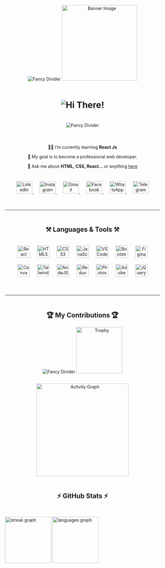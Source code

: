  <!-- Start of README -->
<div align="center">
  <img src="https://user-images.githubusercontent.com/73097560/115834477-dbab4500-a447-11eb-908a-139a6edaec5c.gif" alt="Fancy Divider" style="margin-bottom: 20px;" />

  <img height="245" src="https://scontent.fdac99-1.fna.fbcdn.net/v/t39.30808-6/441920728_122132517722252868_962060602298992394_n.png?stp=dst-png_s960x960&_nc_cat=109&ccb=1-7&_nc_sid=cc71e4&_nc_eui2=AeGruO1PBW0yoRqsVBGYPnQl8RfbxbK68frxF9vFsrrx-oWOItR1L8NFGb1Ux0zidULvacUIWx6sk1IGKLXnxD0S&_nc_ohc=hWj7XNRLdxIQ7kNvgGUWWmT&_nc_ht=scontent.fdac99-1.fna&oh=00_AYBlK1bbVHEU8JHzaTdbWM3Ll_vSWVtbH_vATyEFVr_QPw&oe=66DCB448" alt="Banner Image" style="margin-bottom: 30 px;" />
 
  <h1 align="center" style="margin-bottom: 40px;">
    <img src="https://readme-typing-svg.herokuapp.com/?font=Righteous&size=35&center=true&vCenter=true&width=500&height=70&duration=4000&lines=Hi+There!+👋;+I'm+Rafin+Hasan!" alt="Hi There!" />
  </h1>

  <img src="https://user-images.githubusercontent.com/73097560/115834477-dbab4500-a447-11eb-908a-139a6edaec5c.gif" alt="Fancy Divider" style="margin-bottom: 40px;" />
</div>
 
<div align="center" style="margin-bottom: 40px;">
  <p>👨‍🏫 I’m currently learning <strong>React Js</strong></p>
  <p>🎯 My goal is to become a professional web developer.</p>
  <p>💬 Ask me about <strong>HTML, CSS, React...</strong> or anything <a href="https://github.com/Rafin-Hasan" target="_blank">here</a></p>
</div>

<div align="center" style="margin-bottom: 50px;">
  <a href="www.linkedin.com/in/rafin-hasan-340723301" target="_blank" style="margin-right: 20px;">
    <img src="https://raw.githubusercontent.com/maurodesouza/profile-readme-generator/master/src/assets/icons/social/linkedin/default.svg" width="52" height="40" alt="LinkedIn" />
  </a>
  <a href="https://www.instagram.com/rafinhasan.web/" target="_blank" style="margin-right: 20px;">
    <img src="https://raw.githubusercontent.com/maurodesouza/profile-readme-generator/master/src/assets/icons/social/instagram/default.svg" width="52" height="40" alt="Instagram" />
  </a>
  <a href="mailto:rafinhasan.web@gmail.com" target="_blank" style="margin-right: 20px;">
    <img src="https://raw.githubusercontent.com/maurodesouza/profile-readme-generator/master/src/assets/icons/social/gmail/default.svg" width="52" height="40" alt="Gmail" />
  </a>
  <a href="https://www.facebook.com/profile.php?id=61557586061839" target="_blank" style="margin-right: 20px;">
    <img src="https://raw.githubusercontent.com/maurodesouza/profile-readme-generator/master/src/assets/icons/social/facebook/default.svg" width="52" height="40" alt="Facebook" />
  </a>
  <a href="https://wa.me/+8801778566730" target="_blank" style="margin-right: 20px;">
    <img src="https://raw.githubusercontent.com/maurodesouza/profile-readme-generator/master/src/assets/icons/social/whatsapp/default.svg" width="52" height="40" alt="WhatsApp" />
  </a>
  <a href="https://t.me/+8801778566730" target="_blank">
    <img src="https://raw.githubusercontent.com/maurodesouza/profile-readme-generator/master/src/assets/icons/social/telegram/default.svg" width="52" height="40" alt="Telegram" />
  </a>
</div>

<hr style="margin: 50px 0;" />

<h2 align="center" style="margin-bottom: 30px;">⚒️ Languages & Tools ⚒️</h2>

<div align="center" style="margin-bottom: 50px;">
  <img src="https://cdn.jsdelivr.net/gh/devicons/devicon/icons/react/react-original.svg" height="40" alt="React" style="margin: 10px;" />
  <img src="https://cdn.jsdelivr.net/gh/devicons/devicon/icons/html5/html5-original.svg" height="40" alt="HTML5" style="margin: 10px;" />
  <img src="https://cdn.jsdelivr.net/gh/devicons/devicon/icons/css3/css3-original.svg" height="40" alt="CSS3" style="margin: 10px;" />
  <img src="https://cdn.jsdelivr.net/gh/devicons/devicon/icons/javascript/javascript-original.svg" height="40" alt="JavaScript" style="margin: 10px;" />
  <img src="https://cdn.jsdelivr.net/gh/devicons/devicon/icons/vscode/vscode-original.svg" height="40" alt="VSCode" style="margin: 10px;" />
  <img src="https://cdn.jsdelivr.net/gh/devicons/devicon/icons/bootstrap/bootstrap-original.svg" height="40" alt="Bootstrap" style="margin: 10px;" />
  <img src="https://cdn.jsdelivr.net/gh/devicons/devicon/icons/figma/figma-original.svg" height="40" alt="Figma" style="margin: 10px;" />
  <img src="https://cdn.jsdelivr.net/gh/devicons/devicon/icons/canva/canva-original.svg" height="40" alt="Canva" style="margin: 10px;" />
  <img src="https://cdn.simpleicons.org/tailwindcss/06B6D4" height="40" alt="TailwindCSS" style="margin: 10px;" />
  <img src="https://cdn.jsdelivr.net/gh/devicons/devicon/icons/nodejs/nodejs-original.svg" height="40" alt="NodeJS" style="margin: 10px;" />
  <img src="https://cdn.simpleicons.org/redux/764ABC" height="40" alt="Redux" style="margin: 10px;" />
  <img src="https://cdn.simpleicons.org/adobephotoshop/31A8FF" height="40" alt="Photoshop" style="margin: 10px;" />
  <img src="https://skillicons.dev/icons?i=ai" height="40" alt="Adobe Illustrator" style="margin: 10px;" />
  <img src="https://cdn.jsdelivr.net/gh/devicons/devicon/icons/jquery/jquery-original.svg" height="40" alt="jQuery" style="margin: 10px;" />
</div>

<hr style="margin: 50px 0;" />

<div align="center" style="margin-bottom: 50px;">
  <h2>🏆 My Contributions 🏆</h2>
  <img src="https://user-images.githubusercontent.com/73097560/115834477-dbab4500-a447-11eb-908a-139a6edaec5c.gif" alt="Fancy Divider" style="margin-bottom: 30px;" />
  <img src="https://github-profile-trophy.vercel.app/?username=Rafin-hasan&theme=dracula&column=-1&row=1&margin-w=11&margin-h=5&no-bg=false&no-frame=false&order=4" height="150" alt="Trophy" style="margin-bottom: 30px;" />
  <img src="https://github-readme-activity-graph.vercel.app/graph?username=Rafin-hasan&radius=16&theme=react&area=true&order=5&hide_border=true&hide_title=false" height="300" alt="Activity Graph" />
</div>

<h2 align="center" style="margin-bottom: 30px;">⚡ GitHub Stats ⚡</h2>
<br/>
<div class:"flex " style="justify-content:space-between;">
  <img src="https://streak-stats.demolab.com?user=Rafin-Hasan&locale=en&mode=daily&theme=chartreuse-dark&hide_border=false&border_radius=5&order=3" height="150" alt="streak graph"  />
  <img src="https://github-readme-stats.vercel.app/api/top-langs?username=Rafin-Hasan&locale=en&hide_title=false&layout=compact&card_width=320&langs_count=5&theme=vision-friendly-dark&hide_border=false&order=2" height="150" alt="languages graph"  />
</div>

###




<!-- End of README -->
